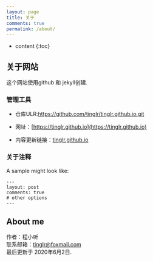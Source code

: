 ```yaml
---
layout: page
title: 关于
comments: true
permalink: /about/
---
```


* content
{:toc}

## 关于网站
这个网站使用github 和 jekyll创建. 



### 管理工具 

* 仓库ULR:https://github.com/tinglr/tinglr.github.io.git

* 网址：[https://tinglr.github.io](https://tinglr.github.io)<br>

* 内容更新链接：[tinglr.github.io](https://github.com/tinglr/tinglr.github.io/edit/master/README.md)<br>




### 关于注释

A sample might look like:

    ---
    layout: post
    comments: true
    # other options
    ---











## About me

作者：程小听<br>
联系邮箱：tinglr@foxmail.com<br>
最后更新于 2020年6月2日. 




